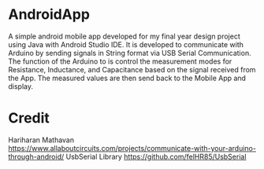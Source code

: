 # AndroidApp
A simple android mobile app developed for my final year design project using Java with Android Studio IDE.
It is developed to communicate with Arduino by sending signals in String format via USB Serial Communication.
The function of the Arduino to is control the measurement modes for Resistance, Inductance, and Capacitance based on the signal received from the App. 
The measured values are then send back to the Mobile App and display. 

# Credit
Hariharan Mathavan https://www.allaboutcircuits.com/projects/communicate-with-your-arduino-through-android/
UsbSerial Library https://github.com/felHR85/UsbSerial

